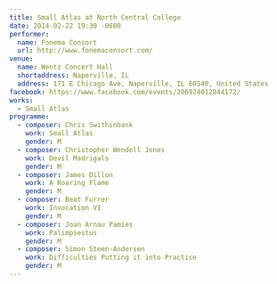 ```yaml
---
title: Small Atlas at North Central College
date: 2014-02-22 19:30 -0600
performer:
  name: Fonema Consort
  url: http://www.fonemaconsort.com/
venue:
  name: Wentz Concert Hall
  shortaddress: Naperville, IL
  address: 171 E Chicago Ave, Naperville, IL 60540, United States
facebook: https://www.facebook.com/events/206924012844172/
works:
  - Small Atlas
programme:
  - composer: Chris Swithinbank
    work: Small Atlas
    gender: M
  - composer: Christopher Wendell Jones
    work: Devil Madrigals
    gender: M
  - composer: James Dillon
    work: A Roaring Flame
    gender: M
  - composer: Beat Furrer
    work: Invocation VI
    gender: M
  - composer: Joan Arnau Pamies
    work: Palimpsestus
    gender: M
  - composer: Simon Steen-Andersen
    work: Difficulties Putting it into Practice
    gender: M
---
```


